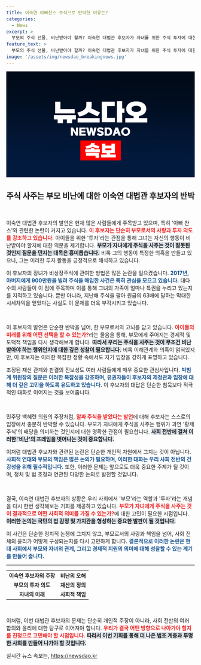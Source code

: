 ```yaml
---
title: 이숙연 아빠찬스 주식으로 반박한 이유는?
categories:
  - News
excerpt: >
  부모의 주식 선물, 비난받아야 할까? 이숙연 대법관 후보자가 자녀를 위한 주식 투자에 대한 논란에 직접 반박하며, 그 행위가 정당하다고 주장했다. 긴장감이 감도는 청문회에서 주식 투자와 가족의 미래에 대한 진솔한 대화를 이끌어냈다.
feature_text: >
  부모의 주식 선물, 비난받아야 할까? 이숙연 대법관 후보자가 자녀를 위한 주식 투자에 대한 논란에 직접 반박하며, 그 행위가 정당하다고 주장했다. 긴장감이 감도는 청문회에서 주식 투자와 가족의 미래에 대한 진솔한 대화를 이끌어냈다.
image: '/assets/img/newsdao_breakingnews.jpg'
---
```


<p><img src="/assets/img/newsdao_breakingnews.jpg" alt="bookingtag 속보" /></p>

<h2 data-ke-size="size26">주식 사주는 부모 비난에 대한 이숙연 대법관 후보자의 반박</h2>

<p data-ke-size="size16">&nbsp;</p>

<p>이숙연 대법관 후보자의 발언은 현재 많은 사람들에게 주목받고 있으며, 특히 '아빠 찬스'와 관련한 논란이 커지고 있습니다. <b><span style="color: #ee2323;">이 후보자는 단순히 부모로서의 사랑과 투자 의도를 강조하고 있습니다.</span></b> 아이들을 위한 '투자'라는 관점을 통해 그녀는 자신의 행동이 비난받아야 할지에 대한 의문을 제기합니다. <b><span style="background-color: #21538527;">부모가 자녀에게 주식을 사주는 것이 잘못된 것인지 질문을 던지는 대목은 흥미롭습니다.</span></b> 비록 그의 행동이 특정한 의혹을 만들고 있으나, 그는 이러한 투자 활동을 긍정적으로 해석하고 있습니다.</p>

<p>이 후보자의 장녀가 비상장주식에 관여한 방법은 많은 논란을 일으켰습니다. <b><span style="color: #1a5490;">2017년, 아버지에게 900만원을 빌려 주식을 매입한 사건은 특히 관심을 모으고 있습니다.</span></b> 대다수의 사람들이 이 점에 주목하며 이를 통해 그녀의 가족이 얼마나 특권을 누리고 있는지를 지적하고 있습니다. 뿐만 아니라, 지난해 주식을 팔아 원금의 63배에 달하는 막대한 시세차익을 얻었다는 사실도 이 문제를 더욱 부각시키고 있습니다.</p>

<p data-ke-size="size16">&nbsp;</p>

<p>이 후보자의 발언은 단순한 반박을 넘어, 한 부모로서의 고뇌를 담고 있습니다. <b><span style="color: #ee2323;">아이들의 미래를 위해 어떤 선택을 할 수 있는가?</span></b>라는 물음을 통해, 부모에게 주어지는 경제적 및 도덕적 책임을 다시 생각해보게 합니다. <b><span style="background-color: #21538527;">따라서 우리는 주식을 사주는 것이 무조건 비난받아야 하는 행위인지에 대한 깊은 성찰이 필요합니다.</span></b> 비록 이해관계와 의혹이 얽혀있지만, 이 후보자는 이러한 복잡한 정황 속에서도 자기 입장을 강하게 표명하고 있습니다.</p>

<p>조정된 재산 관계와 판결의 진보성도 여러 사람들에게 매우 중요한 관심사입니다. <b><span style="color: #1a5490;">박범계 위원장의 질문은 이러한 복잡성을 강조하며, 유권자들이 후보자의 제정관과 입장에 대해 더 깊은 고민을 하도록 유도하고 있습니다.</span></b> 이 후보자의 대답은 단순한 침묵보다 적극적인 대화로 이어지는 것을 보여줍니다.</p>

<p data-ke-size="size16">&nbsp;</p>

<p>민주당 백혜련 의원의 주장처럼, <b><span style="color: #ee2323;">알짜 주식을 받았다는 발언</span></b>에 대해 후보자는 스스로의 입장에서 충분히 반박할 수 있습니다. 부모가 자녀에게 주식을 사주는 행위가 과연 '황제주식'의 배당을 의미하는 것인지에 대한 명확한 관점이 필요합니다. <b><span style="background-color: #21538527;">사회 전반에 걸쳐 이러한 '비난'의 프레임을 벗어나는 것이 중요합니다.</span></b> </p>

<p>이처럼 대법관 후보자와 관련된 논란은 단순한 개인적 차원에서 그치는 것이 아닙니다. <b><span style="color: #1a5490;">사회적 연대와 부모의 책임은 많은 논의가 필요하며, 이러한 대화는 우리 사회 전반의 건강성을 위해 필수적입니다.</span></b> 또한, 이러한 문제는 앞으로도 더욱 중요한 주제가 될 것이며, 정치 및 법 조정과 연관된 다양한 논의로 발전할 것입니다. </p>

<p data-ke-size="size16">&nbsp;</p>

<p>결국, 이숙연 대법관 후보자의 상황은 우리 사회에서 '부모'라는 역할과 '투자'라는 개념을 다시 한번 생각해보는 기회를 제공하고 있습니다. <b><span style="color: #ee2323;">부모가 자녀에게 주식을 사주는 것이 결과적으로 어떤 사회적 의미를 가질 수 있는가?</span></b>에 대한 고민이 필요한 시점입니다. <b><span style="background-color: #21538527;">이러한 논의는 국민의 법 감정 및 가치관을 형성하는 중요한 발판이 될 것입니다.</span></b> </p>

<p>이 사건은 단순한 정치적 논쟁에 그치지 않고, 부모로서의 사랑과 책임을 넘어, 사회 전체의 윤리가 어떻게 구성되는지를 다시 고민하게 합니다. <b><span style="color: #1a5490;">결론적으로 이러한 논란은 현대 사회에서 부모와 자녀의 관계, 그리고 경제적 지원의 의미에 대해 성찰할 수 있는 계기를 만들어 줍니다.</span></b> </p>

<hr>

<table style="width: 100%; text-align: center;">
    <tbody>
        <tr>
            <td style="text-align: center; height: 17px;"><b>이숙연 후보자의 주장</b></td>
            <td style="text-align: center; height: 17px;"><b>비난의 오해</b></td>
        </tr>
        <tr>
            <td style="text-align: center; height: 17px;"><b>부모의 투자 의도</b></td>
            <td style="text-align: center; height: 17px;"><b>재산의 정의</b></td>
        </tr>
        <tr>
            <td style="text-align: center; height: 17px;"><b>자녀의 미래</b></td>
            <td style="text-align: center; height: 17px;"><b>사회적 책임</b></td>
        </tr>
    </tbody>
</table> 

<p data-ke-size="size16">&nbsp;</p>

<p>이처럼, 이번 대법관 후보자의 문제는 단순히 개인적 주장이 아니라, 사회 전반의 여러 합의와 윤리에 대한 탐구로 이어져야 합니다. <b><span style="color: #ee2323;">우리가 결국 어떤 방향으로 나아가야 할지를 진정으로 고민해야 할 시점입니다.</span></b> <b><span style="background-color: #21538527;">따라서 이번 기회를 통해 더 나은 법조 계층과 투명한 사회를 만들어 나가야 할 것입니다.</span></b></p>
실시간 뉴스 속보는, <a href="https://newsdao.kr" rel="dofollow">https://newsdao.kr</a>


